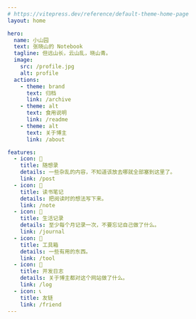 ```yaml
---
# https://vitepress.dev/reference/default-theme-home-page
layout: home

hero:
  name: 小山园
  text: 张晓山的 Notebook
  tagline: 但远山长，云山乱，晓山青。
  image:
    src: /profile.jpg
    alt: profile
  actions:
    - theme: brand
      text: 归档
      link: /archive
    - theme: alt
      text: 食用说明
      link: /readme
    - theme: alt
      text: 关于博主
      link: /about

features:
  - icon: 📒
    title: 随想录
    details: 一些杂乱的内容，不知道该放去哪就全部塞到这里了。
    link: /post
  - icon: 📖
    title: 读书笔记
    details: 把阅读时的想法写下来。
    link: /note
  - icon: 🍜
    title: 生活记录
    details: 至少每个月记录一次，不要忘记自己做了什么。
    link: /journal
  - icon: 🔧
    title: 工具箱
    details: 一些有用的东西。
    link: /tool
  - icon: 📆
    title: 开发日志
    details: 关于博主都对这个网站做了什么。
    link: /log
  - icon: 📞
    title: 友链
    link: /friend
---
```

